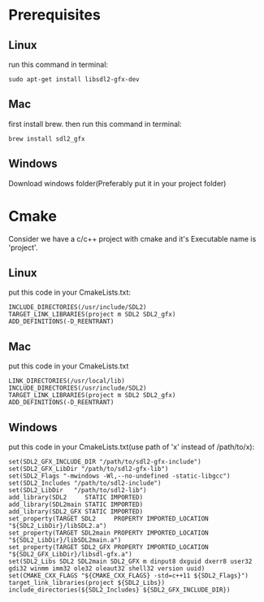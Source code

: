 # Prerequisites
## Linux
run this command in terminal:
```
sudo apt-get install libsdl2-gfx-dev‬‬
```

## Mac
first install brew.
then run this command in terminal:
```
brew install sdl2_gfx
```

## Windows
Download windows folder(Preferably put it in your project folder)

# Cmake
Consider we have a c/c++ project with cmake and it's Executable name is 'project'.

## Linux
put this code in your CmakeLists.txt:
```
INCLUDE_DIRECTORIES(/usr/include/SDL2)
TARGET_LINK_LIBRARIES(project m SDL2 SDL2_gfx)
ADD_DEFINITIONS(-D_REENTRANT)
```

## Mac
put this code in your CmakeLists.txt
```
LINK_DIRECTORIES(/usr/local/lib)
INCLUDE_DIRECTORIES(/usr/include/SDL2)
TARGET_LINK_LIBRARIES(project m SDL2 SDL2_gfx)
ADD_DEFINITIONS(-D_REENTRANT)
```

## Windows 
put this code in your CmakeLists.txt(use path of 'x' instead of /path/to/x):
```
set(SDL2_GFX_INCLUDE_DIR "/path/to/sdl2-gfx-include")
set(SDL2_GFX_LibDir "/path/to/sdl2-gfx-lib")
set(SDL2_Flags "-mwindows -Wl,--no-undefined -static-libgcc")
set(SDL2_Includes "/path/to/sdl2-include")
set(SDL2_LibDir   "/path/to/sdl2-lib")
add_library(SDL2     STATIC IMPORTED)
add_library(SDL2main STATIC IMPORTED)
add_library(SDL2_GFX STATIC IMPORTED)
set_property(TARGET SDL2     PROPERTY IMPORTED_LOCATION "${SDL2_LibDir}/libSDL2.a")
set_property(TARGET SDL2main PROPERTY IMPORTED_LOCATION "${SDL2_LibDir}/libSDL2main.a")
set_property(TARGET SDL2_GFX PROPERTY IMPORTED_LOCATION "${SDL2_GFX_LibDir}/libsdl-gfx.a")
set(SDL2_Libs SDL2 SDL2main SDL2_GFX m dinput8 dxguid dxerr8 user32 gdi32 winmm imm32 ole32 oleaut32 shell32 version uuid)
set(CMAKE_CXX_FLAGS "${CMAKE_CXX_FLAGS} -std=c++11 ${SDL2_Flags}")
target_link_libraries(project ${SDL2_Libs})
include_directories(${SDL2_Includes} ${SDL2_GFX_INCLUDE_DIR})
```